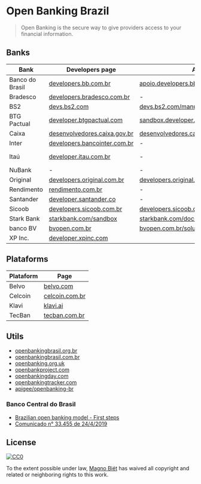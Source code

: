 # Open Banking Brazil

> Open Banking is the secure way to give providers access to your financial information.

## Banks

| Bank            | Developers page                                                                         | API reference                                                                                            | Status page                                                                                            |
| --------------- | --------------------------------------------------------------------------------------- | -------------------------------------------------------------------------------------------------------- | ------------------------------------------------------------------------------------------------------ |
| Banco do Brasil | [developers.bb.com.br](https://developers.bb.com.br/)                                   | [apoio.developers.bb.com.br](https://apoio.developers.bb.com.br/)                                        | -                                                                                                      |
| Bradesco        | [developers.bradesco.com.br](https://developers.bradesco.com.br/)                       | -                                                                                                        | -                                                                                                      |
| BS2             | [devs.bs2.com](https://devs.bs2.com/)                                                   | [devs.bs2.com/manual/banking/](https://devs.bs2.com/manual/banking/)                                     | -                                                                                                      |
| BTG Pactual     | [developer.btgpactual.com](https://developer.btgpactual.com/)                           | [sandbox.developer.btgpactual.com/admin/sandbox](https://sandbox.developer.btgpactual.com/admin/sandbox) | [status.btgpactual.com](https://status.btgpactual.com/)                                                |
| Caixa           | [desenvolvedores.caixa.gov.br](https://desenvolvedores.caixa.gov.br/)                   | [desenvolvedores.caixa.gov.br/documentation](https://desenvolvedores.caixa.gov.br/documentation)         | -                                                                                                      |
| Inter           | [developers.bancointer.com.br](https://developers.bancointer.com.br/)                   | -                                                                                                        | -                                                                                                      |
| Itaú            | [developer.itau.com.br](https://developer.itau.com.br/)                                 | -                                                                                                        | [developer.itau.com.br/api-catalog/openbanking](https://developer.itau.com.br/api-catalog/openbanking) |
| NuBank          | -                                                                                       | -                                                                                                        | -                                                                                                      |
| Original        | [developers.original.com.br](https://developers.original.com.br/)                       | [developers.original.com.br/docs](https://developers.original.com.br/docs)                               | -                                                                                                      |
| Rendimento      | [rendimento.com.br](https://www.rendimento.com.br/parceiros/apis-para-desenvolvedores/) | -                                                                                                        | -                                                                                                      |
| Santander       | [developer.santander.co](https://developer.santander.com/pt/brazil)                     | -                                                                                                        | -                                                                                                      |
| Sicoob          | [developers.sicoob.com.br](https://developers.sicoob.com.br/)                           | [developers.sicoob.com.br](https://developers.sicoob.com.br/#!/documentacao)                             | [status.sisbr.com.br](https://status.sisbr.com.br/)                                                    |
| Stark Bank      | [starkbank.com/sandbox](https://starkbank.com/sandbox)                                  | [starkbank.com/docs/api](https://starkbank.com/docs/api )                                                | [starkbank.com](status.starkbank.com)                                                                  |
| banco BV        | [bvopen.com.br](https://www.bvopen.com.br/)                                             | [bvopen.com.br/solucoes](https://bvopen.com.br/solucoes)                                                 | -                                                                                                      |
| XP Inc.         | [developer.xpinc.com](https://developer.xpinc.com/)                                     |                                                                                                          | -                                                                                                      |

## Plataforms

| Plataform | Page                                                                         |
| --------- | ---------------------------------------------------------------------------- |
| Belvo     | [belvo.com](https://belvo.com/pt-br/)                                        |
| Celcoin   | [celcoin.com.br](https://www.celcoin.com.br/)                                |
| Klavi     | [klavi.ai](https://klavi.ai/)                                                |
| TecBan    | [tecban.com.br](https://www.tecban.com.br/produtos-e-solucoes/open-finance/) |

## Utils

- [openbankingbrasil.org.br](https://openbankingbrasil.org.br/)
- [openbankingbrasil.com.br](https://openbankingbrasil.com.br/)
- [openbanking.org.uk](https://www.openbanking.org.uk/)
- [openbankproject.com](https://www.openbankproject.com/)
- [openbankingday.com](https://openbankingday.com/)
- [openbankingtracker.com](https://www.openbankingtracker.com/)
- [apigee/openbanking-br](https://github.com/apigee/openbanking-br)

### Banco Central do Brasil

- [Brazilian open banking model - First steps](https://www.bcb.gov.br/en/pressdetail/2284/nota)
- [Comunicado n° 33.455 de 24/4/2019 ](https://www.bcb.gov.br/estabilidadefinanceira/exibenormativo?tipo=Comunicado&numero=33455)

## License

[![CC0](https://mirrors.creativecommons.org/presskit/buttons/88x31/svg/cc-zero.svg)](https://creativecommons.org/publicdomain/zero/1.0/)

To the extent possible under law, [Magno Biét](https://github.com/magnobiet) has waived all copyright and related or neighboring rights to this work.
